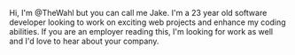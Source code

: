 Hi, I'm @TheWahl but you can call me Jake. I'm a 23 year old software developer looking to work on exciting web projects and enhance my coding abilities. If you are an employer reading this, I'm looking for work as well and I'd love to hear about your company.
